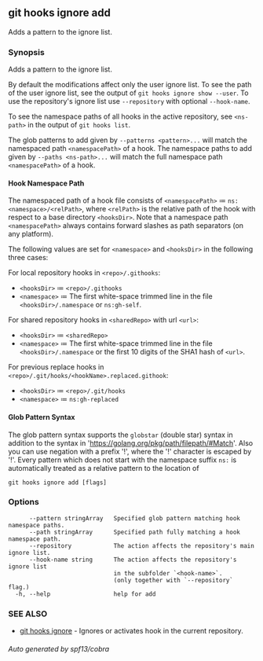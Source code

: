 ## git hooks ignore add

Adds a pattern to the ignore list.

### Synopsis

Adds a pattern to the ignore list.

By default the modifications affect only the user ignore list. To see the path
of the user ignore list, see the output of `git hooks ignore show --user`. To
use the repository's ignore list use `--repository` with optional `--hook-name`.

To see the namespace paths of all hooks in the active repository, see
`<ns-path>` in the output of `git hooks list`.

The glob patterns to add given by `--patterns <pattern>...` will match the
namespaced path `<namespacePath>` of a hook. The namespace paths to add given by
`--paths <ns-path>...` will match the full namespace path `<namespacePath>` of a
hook.

#### Hook Namespace Path

The namespaced path of a hook file consists of `<namespacePath>` ≔
`ns:<namespace>/<relPath>`, where `<relPath>` is the relative path of the hook
with respect to a base directory `<hooksDir>`. Note that a namespace path
`<namespacePath>` always contains forward slashes as path separators (on any
platform).

The following values are set for `<namespace>` and `<hooksDir>` in the following
three cases:

For local repository hooks in `<repo>/.githooks`:

- `<hooksDir>` ≔ `<repo>/.githooks`
- `<namespace>` ≔ The first white-space trimmed line in the file
  `<hooksDir>/.namespace` or `ns:gh-self`.

For shared repository hooks in `<sharedRepo>` with url `<url>`:

- `<hooksDir>` ≔ `<sharedRepo>`
- `<namespace>` ≔ The first white-space trimmed line in the file
  `<hooksDir>/.namespace` or the first 10 digits of the SHA1 hash of `<url>`.

For previous replace hooks in `<repo>/.git/hooks/<hookName>.replaced.githook`:

- `<hooksDir>` ≔ `<repo>/.git/hooks`
- `<namespace>` ≔ `ns:gh-replaced`

#### Glob Pattern Syntax

The glob pattern syntax supports the `globstar` (double star) syntax in addition
to the syntax in 'https://golang.org/pkg/path/filepath/#Match'. Also you can use
negation with a prefix '!', where the '!' character is escaped by '\!'. Every
pattern which does not start with the namespace suffix `ns:` is automatically
treated as a relative pattern to the location of

```
git hooks ignore add [flags]
```

### Options

```
      --pattern stringArray   Specified glob pattern matching hook namespace paths.
      --path stringArray      Specified path fully matching a hook namespace path.
      --repository            The action affects the repository's main ignore list.
      --hook-name string      The action affects the repository's ignore list
                              in the subfolder `<hook-name>`.
                              (only together with `--repository` flag.)
  -h, --help                  help for add
```

### SEE ALSO

- [git hooks ignore](git_hooks_ignore.md) - Ignores or activates hook in the
  current repository.

###### Auto generated by spf13/cobra
